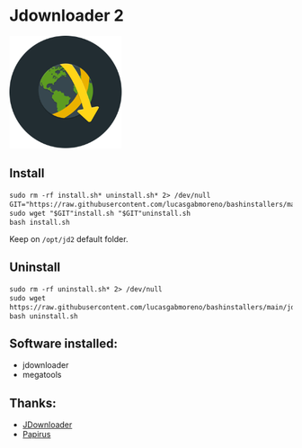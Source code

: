# Jdownloader 2
<img src="preview.svg" width="200">

## Install
```
sudo rm -rf install.sh* uninstall.sh* 2> /dev/null
GIT="https://raw.githubusercontent.com/lucasgabmoreno/bashinstallers/main/jdownloader/"
sudo wget "$GIT"install.sh "$GIT"uninstall.sh
bash install.sh
```
Keep on `/opt/jd2` default folder.

## Uninstall
```
sudo rm -rf uninstall.sh* 2> /dev/null
sudo wget https://raw.githubusercontent.com/lucasgabmoreno/bashinstallers/main/jdownloader/uninstall.sh
bash uninstall.sh
```

## Software installed:
* jdownloader
* megatools

## Thanks:
* [JDownloader](https://jdownloader.org/)
* [Papirus](https://github.com/PapirusDevelopmentTeam)
